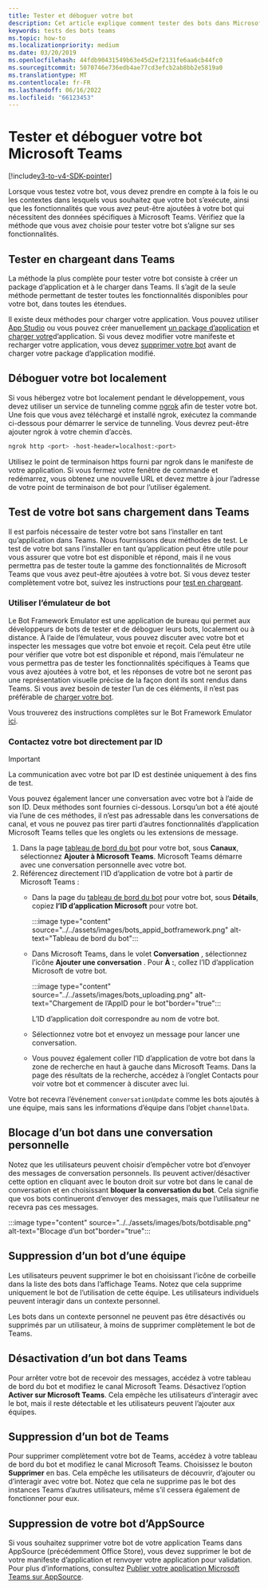 ```yaml
---
title: Tester et déboguer votre bot
description: Cet article explique comment tester des bots dans Microsoft Teams
keywords: tests des bots teams
ms.topic: how-to
ms.localizationpriority: medium
ms.date: 03/20/2019
ms.openlocfilehash: 44fdb90431549b63e45d2ef2131fe6aa6cb44fc0
ms.sourcegitcommit: 5070746e736edb4ae77cd3efcb2ab8bb2e5819a0
ms.translationtype: MT
ms.contentlocale: fr-FR
ms.lasthandoff: 06/16/2022
ms.locfileid: "66123453"
---
```

# <a name="test-and-debug-your-microsoft-teams-bot"></a>Tester et déboguer votre bot Microsoft Teams

[!include[v3-to-v4-SDK-pointer](~/includes/v3-to-v4-pointer-bots.md)]

Lorsque vous testez votre bot, vous devez prendre en compte à la fois le ou les contextes dans lesquels vous souhaitez que votre bot s’exécute, ainsi que les fonctionnalités que vous avez peut-être ajoutées à votre bot qui nécessitent des données spécifiques à Microsoft Teams. Vérifiez que la méthode que vous avez choisie pour tester votre bot s’aligne sur ses fonctionnalités.

## <a name="test-by-uploading-to-teams"></a>Tester en chargeant dans Teams

La méthode la plus complète pour tester votre bot consiste à créer un package d’application et à le charger dans Teams. Il s’agit de la seule méthode permettant de tester toutes les fonctionnalités disponibles pour votre bot, dans toutes les étendues.

Il existe deux méthodes pour charger votre application. Vous pouvez utiliser [App Studio](~/concepts/build-and-test/app-studio-overview.md) ou vous pouvez créer manuellement [un package d’application](~/concepts/build-and-test/apps-package.md) et [charger votre](~/concepts/deploy-and-publish/apps-upload.md)d’application. Si vous devez modifier votre manifeste et recharger votre application, vous devez [supprimer votre bot](#deleting-a-bot-from-teams) avant de charger votre package d’application modifié.

## <a name="debug-your-bot-locally"></a>Déboguer votre bot localement

Si vous hébergez votre bot localement pendant le développement, vous devez utiliser un service de tunneling comme [ngrok](https://ngrok.com/) afin de tester votre bot. Une fois que vous avez téléchargé et installé ngrok, exécutez la commande ci-dessous pour démarrer le service de tunneling. Vous devrez peut-être ajouter ngrok à votre chemin d’accès.

```bash
ngrok http <port> -host-header=localhost:<port>
```

Utilisez le point de terminaison https fourni par ngrok dans le manifeste de votre application. Si vous fermez votre fenêtre de commande et redémarrez, vous obtenez une nouvelle URL et devez mettre à jour l’adresse de votre point de terminaison de bot pour l’utiliser également.

## <a name="testing-your-bot-without-uploading-to-teams"></a>Test de votre bot sans chargement dans Teams

Il est parfois nécessaire de tester votre bot sans l’installer en tant qu’application dans Teams. Nous fournissons deux méthodes de test. Le test de votre bot sans l’installer en tant qu’application peut être utile pour vous assurer que votre bot est disponible et répond, mais il ne vous permettra pas de tester toute la gamme des fonctionnalités de Microsoft Teams que vous avez peut-être ajoutées à votre bot. Si vous devez tester complètement votre bot, suivez les instructions pour [test en chargeant](#test-by-uploading-to-teams).

### <a name="use-the-bot-emulator"></a>Utiliser l’émulateur de bot

Le Bot Framework Emulator est une application de bureau qui permet aux développeurs de bots de tester et de déboguer leurs bots, localement ou à distance. À l’aide de l’émulateur, vous pouvez discuter avec votre bot et inspecter les messages que votre bot envoie et reçoit. Cela peut être utile pour vérifier que votre bot est disponible et répond, mais l’émulateur ne vous permettra pas de tester les fonctionnalités spécifiques à Teams que vous avez ajoutées à votre bot, et les réponses de votre bot ne seront pas une représentation visuelle précise de la façon dont ils sont rendus dans Teams. Si vous avez besoin de tester l’un de ces éléments, il n’est pas préférable de [charger votre bot](#test-by-uploading-to-teams).

Vous trouverez des instructions complètes sur le Bot Framework Emulator [ici](/azure/bot-service/bot-service-debug-emulator?view=azure-bot-service-4.0&preserve-view=true).

### <a name="talk-to-your-bot-directly-by-id"></a>Contactez votre bot directement par ID

>[!Important]
>La communication avec votre bot par ID est destinée uniquement à des fins de test.

Vous pouvez également lancer une conversation avec votre bot à l’aide de son ID. Deux méthodes sont fournies ci-dessous. Lorsqu’un bot a été ajouté via l’une de ces méthodes, il n’est pas adressable dans les conversations de canal, et vous ne pouvez pas tirer parti d’autres fonctionnalités d’application Microsoft Teams telles que les onglets ou les extensions de message.

1. Dans la page [tableau de bord du bot](https://dev.botframework.com/bots) pour votre bot, sous **Canaux**, sélectionnez **Ajouter à Microsoft Teams**. Microsoft Teams démarre avec une conversation personnelle avec votre bot.
2. Référencez directement l’ID d’application de votre bot à partir de Microsoft Teams :
   * Dans la page du [tableau de bord du bot](https://dev.botframework.com/bots) pour votre bot, sous **Détails**, copiez **l’ID d’application Microsoft** pour votre bot.
  
      :::image type="content" source="../../assets/images/bots_appid_botframework.png" alt-text="Tableau de bord du bot":::
  
   * Dans Microsoft Teams, dans le volet **Conversation** , sélectionnez l’icône **Ajouter une conversation** . Pour **À :**, collez l’ID d’application Microsoft de votre bot.
  
      :::image type="content" source="../../assets/images/bots_uploading.png" alt-text="Chargement de l’AppID pour le bot"border="true":::

     L’ID d’application doit correspondre au nom de votre bot.

   * Sélectionnez votre bot et envoyez un message pour lancer une conversation.
   * Vous pouvez également coller l’ID d’application de votre bot dans la zone de recherche en haut à gauche dans Microsoft Teams. Dans la page des résultats de la recherche, accédez à l’onglet Contacts pour voir votre bot et commencer à discuter avec lui.

Votre bot recevra l’événement `conversationUpdate` comme les bots ajoutés à une équipe, mais sans les informations d’équipe dans l’objet `channelData`.

## <a name="blocking-a-bot-in-personal-chat"></a>Blocage d’un bot dans une conversation personnelle

Notez que les utilisateurs peuvent choisir d’empêcher votre bot d’envoyer des messages de conversation personnels. Ils peuvent activer/désactiver cette option en cliquant avec le bouton droit sur votre bot dans le canal de conversation et en choisissant **bloquer la conversation du bot**. Cela signifie que vos bots continueront d’envoyer des messages, mais que l’utilisateur ne recevra pas ces messages.

  :::image type="content" source="../../assets/images/bots/botdisable.png" alt-text="Blocage d’un bot"border="true":::

## <a name="removing-a-bot-from-a-team"></a>Suppression d’un bot d’une équipe

Les utilisateurs peuvent supprimer le bot en choisissant l’icône de corbeille dans la liste des bots dans l’affichage Teams. Notez que cela supprime uniquement le bot de l’utilisation de cette équipe. Les utilisateurs individuels peuvent interagir dans un contexte personnel.

Les bots dans un contexte personnel ne peuvent pas être désactivés ou supprimés par un utilisateur, à moins de supprimer complètement le bot de Teams.

## <a name="disabling-a-bot-in-teams"></a>Désactivation d’un bot dans Teams

Pour arrêter votre bot de recevoir des messages, accédez à votre tableau de bord du bot et modifiez le canal Microsoft Teams. Désactivez l’option **Activer sur Microsoft Teams**. Cela empêche les utilisateurs d’interagir avec le bot, mais il reste détectable et les utilisateurs peuvent l’ajouter aux équipes.

## <a name="deleting-a-bot-from-teams"></a>Suppression d’un bot de Teams

Pour supprimer complètement votre bot de Teams, accédez à votre tableau de bord du bot et modifiez le canal Microsoft Teams. Choisissez le bouton **Supprimer** en bas. Cela empêche les utilisateurs de découvrir, d’ajouter ou d’interagir avec votre bot. Notez que cela ne supprime pas le bot des instances Teams d’autres utilisateurs, même s’il cessera également de fonctionner pour eux.

## <a name="removing-your-bot-from-appsource"></a>Suppression de votre bot d’AppSource

Si vous souhaitez supprimer votre bot de votre application Teams dans AppSource (précédemment Office Store), vous devez supprimer le bot de votre manifeste d’application et renvoyer votre application pour validation. Pour plus d’informations, consultez [Publier votre application Microsoft Teams sur AppSource](~/concepts/deploy-and-publish/apps-publish.md).
